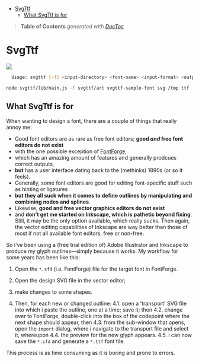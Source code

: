 

- [SvgTtf](#svgttf)
	- [What SvgTtf is for](#what-svgttf-is-for)

> **Table of Contents**  *generated with [DocToc](http://doctoc.herokuapp.com/)*


# SvgTtf

![](https://github.com/loveencounterflow/svgttf/raw/master/art/jizura3-e000.png)

```bash
  Usage: svgttf [-f] <input-directory> <font-name> <input-format> <output-directory> <output-format>
```


```bash
node svgttf/lib/main.js -f svgttf/art svgttf-sample-font svg /tmp ttf
```


## What SvgTtf is for

When wanting to design a font, there are a couple of things that really annoy me:

* Good font editors are as rare as free font editors; **good *and* free font editors do not exist**
* with the one possible exception of [FontForge](http://fontforge.org/),
* which has an amazing amount of features and generally prodcues correct outputs,
* **but** has a user interface dating back to the (methinks) 1890s (or so it feels).
* Generally, some font editors are good for editing font-specific stuff such as hinting or ligatures
* **but they all suck when it comes to define outlines by manipulating and combining nodes and splines**.
* Likewise, **good and free vector graphics editors do not exist**
* and **don't get me started on Inkscape, which is pathetic beyond fixing**. Still, it may be the only
  option available, which really sucks. Then again, the vector editing capabilities of Inkscape are way
  better than those of most if not all available font editors, free or non-free.

So i've been using a (free trial edition of) Adobe Illustrator and Inkscape to produce my glyph
outlines—simply because it works. My workflow for some years has been like this:

1. Open the `*.sfd` (i.e. FontForge) file for the target font in FontForge.

2. Open the design SVG file in the vector editor;

3. make changes to some shapes.

4. Then, for each new or changed outline:
  4.1. open a 'transport' SVG file into which i paste the outline, one at a time; save it; then
  4.2. change over to FontForge, double-click into the box of the codepoint where the next shape
    should appear, then
  4.3. from the sub-window that opens, open the `import` dialog, where i navigate to the transport file
    and select it, whereupon
  4.4. the preview for the new glyph appears.
  4.5. i can now save the `*.sfd` and generate a `*.ttf` font file.

This process is as time consuming as it is boring and prone to errors.
























